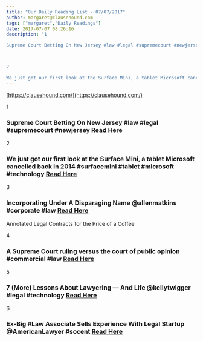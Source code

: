 ```yaml
---
title: "Our Daily Reading List - 07/07/2017"
author: margaret@clausehound.com
tags: ["margaret","Daily Readings"]
date: 2017-07-07 08:26:16
description: "1

Supreme Court Betting On New Jersey #law #legal #supremecourt #newjersey Read Here



2

We just got our first look at the Surface Mini, a tablet Microsoft cancelled back in 2014 #surfacemini #tab..."
---
```


[https://clausehound.com/](https://clausehound.com/)

1

### Supreme Court Betting On New Jersey #law #legal #supremecourt #newjersey [Read Here](http://abovethelaw.com/2017/06/supreme-court-betting-on-new-jersey/)

2

### We just got our first look at the Surface Mini, a tablet Microsoft cancelled back in 2014 #surfacemini #tablet #microsoft #technology [Read Here](http://www.businessinsider.com/microsoft-surface-mini-images-details-2017-6)

3

### Incorporating Under A Disparaging Name @allenmatkins #corporate #law [Read Here](https://goo.gl/XU2oDF)

Annotated Legal Contracts
for the Price of a Coffee

4

### A Supreme Court ruling versus the court of public opinion #commercial #law [Read Here](https://goo.gl/v1UtTZ)

5

### 7 (More) Lessons About Lawyering — And Life @kellytwigger #legal #technology  [Read Here](https://goo.gl/veRoXZ)

6

### Ex-Big #Law Associate Sells Experience With Legal Startup @AmericanLawyer #socent [Read Here](https://goo.gl/bfcA5t)